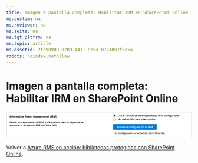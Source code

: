 ```yaml
---
title: Imagen a pantalla completa: Habilitar IRM en SharePoint Online
ms.custom: na
ms.reviewer: na
ms.suite: na
ms.tgt_pltfrm: na
ms.topic: article
ms.assetid: 2fc90989-9289-4431-9e6a-07740b7f6e5a
robots: noindex,nofollow
---
```

# Imagen a pantalla completa: Habilitar IRM en SharePoint Online
![](../Image/AzRMS_StoryboardSPO_1.png)

Volver a [Azure RMS en acción: bibliotecas protegidas con SharePoint Online](http://technet.microsoft.com/library/jj585026.aspx).

